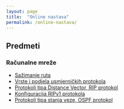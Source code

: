```yaml
---
layout: page
title:  "Online nastava"
permalink: /online-nastava/
---
```


## Predmeti

### Računalne mreže

<ul>
    <li><a href="racunalne-mreze/sazimanje-ruta/">Sažimanje ruta</a></li>
    <li><a href="racunalne-mreze/usmjernicki-protokoli/">Vrste i podjela usmjerničkih protokola</a></li>
    <li><a href="racunalne-mreze/protokoli-distance-vector-rip/">Protokoli tipa Distance Vector, RIP protokol</a></li>
    <li><a href="racunalne-mreze/lv-rip-protokol/">Konfiguracija RIPv1 protokola</a></li>
    <li><a href="racunalne-mreze/protokoli-stanja-veze-ospf/">Protokoli tipa stanja veze, OSPF protokol</a></li>
</ul>